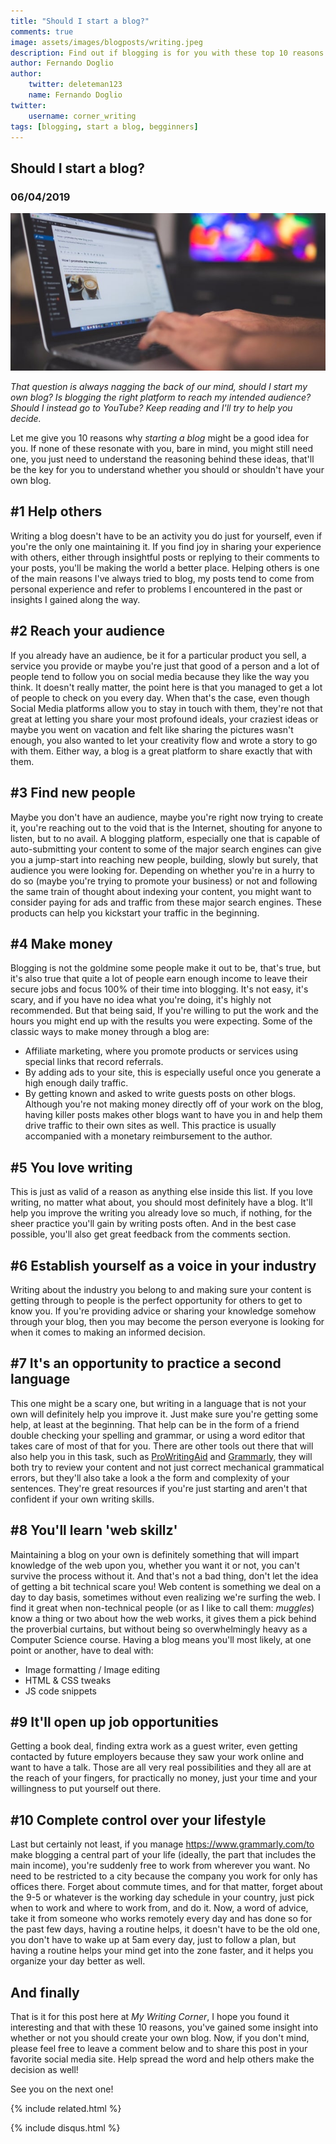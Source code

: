 ```yaml
---
title: "Should I start a blog?"
comments: true
image: assets/images/blogposts/writing.jpeg
description: Find out if blogging is for you with these top 10 reasons whether you should start a blog.
author: Fernando Doglio
author:
    twitter: deleteman123
    name: Fernando Doglio
twitter:
    username: corner_writing
tags: [blogging, start a blog, begginners]
---
```


## Should I start a blog?
### 06/04/2019

![Should I start a blog](/assets/images/blogposts/writing.jpeg)

_That question is always nagging the back of our mind, should I start my own blog? Is blogging the right platform to reach my intended audience? 
Should I instead go to YouTube? Keep reading and I'll try to help you decide._

Let me give you 10 reasons why _starting a blog_ might be a good idea for you. If none of these resonate with you, bare in mind, you might still need one, you just need to understand the reasoning behind these ideas, that'll be the key for you to understand whether you should or shouldn't have your own blog.

## #1 Help others
Writing a blog doesn't have to be an activity you do just for yourself, even if you're the only one maintaining it. If you find joy in sharing your experience with others, either through insightful posts or replying to their comments to your posts, you'll be making the world a better place. Helping others is one of the main reasons I've always tried to blog, my posts tend to come from personal experience and refer to problems I encountered in the past or insights I gained along the way.

## #2 Reach your audience
If you already have an audience, be it for a particular product you sell, a service you provide or maybe you're just that good of a person and a lot of people tend to follow you on social media because they like the way you think. It doesn't really matter, the point here is that you managed to get a lot of people to check on you every day. 
When that's the case, even though Social Media platforms allow you to stay in touch with them, they're not that great at letting you share your most profound ideals, your craziest ideas or maybe you went on vacation and felt like sharing the pictures wasn't enough, you also wanted to let your creativity flow and wrote a story to go with them. Either way, a blog is a great platform to share exactly that with them. 

## #3 Find new people
Maybe you don't have an audience, maybe you're right now trying to create it, you're reaching out to the void that is the Internet, shouting for anyone to listen, but to no avail. A blogging platform, especially one that is capable of auto-submitting your content to some of the major search engines can give you a jump-start into reaching new people, building, slowly but surely, that audience you were looking for. Depending on whether you're in a hurry to do so (maybe you're trying to promote your business) or not and following the same train of thought about indexing your content, you might want to consider paying for ads and traffic from these major search engines. These products can help you kickstart your traffic in the beginning. 

## #4 Make money
Blogging is not the goldmine some people make it out to be, that's true, but it's also true that quite a lot of people earn enough income to leave their secure jobs and focus 100% of their time into blogging. It's not easy, it's scary, and if you have no idea what you're doing, it's highly not recommended. But that being said, If you're willing to put the work and the hours you might end up with the results you were expecting.
Some of the classic ways to make money through a blog are:
- Affiliate marketing, where you promote products or services using special links that record referrals. 
- By adding ads to your site, this is especially useful once you generate a high enough daily traffic.
- By getting known and asked to write guests posts on other blogs. Although you're not making money directly off of your work on the blog, having killer posts makes other blogs want to have you in and help them drive traffic to their own sites as well. This practice is usually accompanied with a monetary reimbursement to the author.

## #5 You love writing
This is just as valid of a reason as anything else inside this list. If you love writing, no matter what about, you should most definitely have a blog. It'll help you improve the writing you already love so much, if nothing, for the sheer practice you'll gain by writing posts often. And in the best case possible, you'll also get great feedback from the comments section.

## #6 Establish yourself as a voice in your industry
Writing about the industry you belong to and making sure your content is getting through to people is the perfect opportunity for others to get to know you. If you're providing advice or sharing your knowledge somehow through your blog, then you may become the person everyone is looking for when it comes to making an informed decision.

## #7 It's an opportunity to practice a second language
This one might be a scary one, but writing in a language that is not your own will definitely help you improve it. Just make sure you're getting some help, at least at the beginning. That help can be in the form of a friend double checking your spelling and grammar, or using a word editor that takes care of most of that for you.
There are other tools out there that  will also help you in this task, such as [ProWritingAid](https://prowritingaid.com/?afid=6582) and [Grammarly](https://grammarly.go2cloud.org/aff_c?offer_id=3&aff_id=42324), they will both try to review your content and not just correct mechanical grammatical errors, but they'll also take a look a the form and complexity of your sentences. They're great resources if you're just starting and aren't that confident if your own writing skills.


## #8 You'll learn 'web skillz'
Maintaining a blog on your own is definitely something that will impart knowledge of the web upon you, whether you want it or not, you can't survive the process without it. And that's not a bad thing, don't let the idea of getting a bit technical scare you! Web content is something we deal on a day to day basis, sometimes without even realizing we're surfing the web. I find it great when non-technical people (or as I like to call them: _muggles_) know a thing or two about how the web works, it gives them a pick behind the proverbial curtains, but without being so overwhelmingly heavy as a Computer Science course. 
Having a blog means you'll most likely, at one point or another, have to deal with:
- Image formatting / Image editing
- HTML & CSS tweaks
- JS code snippets

## #9 It'll open up job opportunities
Getting a book deal, finding extra work as a guest writer, even getting contacted by future employers because they saw your work online and want to have a talk. Those are all very real possibilities and they all are at the reach of your fingers, for practically no money, just your time and your willingness to put yourself out there.

## #10 Complete control over your lifestyle
Last but certainly not least, if you manage https://www.grammarly.com/to make blogging a central part of your life (ideally, the part that includes the main income), you're suddenly free to work from wherever you want. No need to be restricted to a city because the company you work for only has offices there. Forget about commute times, and for that matter, forget about the 9-5 or whatever is the working day schedule in your country, just pick when to work and where to work from, and do it. 
Now, a word of advice, take it from someone who works remotely every day and has done so for the past few days, having a routine helps, it doesn't have to be the old one, you don't have to wake up at 5am every day, just to follow a plan, but having a routine helps your mind get into the zone faster, and it helps you organize your day better as well.  

## And finally
That is it for this post here at _My Writing Corner_, I hope you found it interesting and that with these 10 reasons, you've gained some insight into whether or not you should create your own blog.
Now, if you don't mind, please feel free to leave a comment below and to share this post in your favorite social media site. Help spread the word and help others make the decision as well!

See you on the next one!

<div class="sharethis-inline-share-buttons"></div>

{% include related.html %}
                        
{% include disqus.html %}